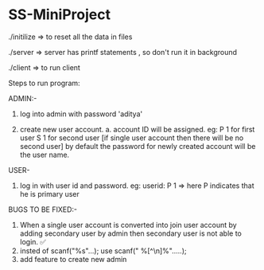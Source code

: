 # SS-MiniProject

./initilize => to reset all the data in files

./server => server has printf statements , so don't run it in background

./client => to run client

Steps to run program:

ADMIN:-
1. log into admin with password  'aditya'

2. create new user account. 
  a. account ID will be assigned.
    eg: P 1 for first user 
        S 1 for second user [if single user account then there will be no second user]
        by default the password for newly created account will be the user name.
 
USER-

1. log in with user id and password.
  eg:  userid: P 1 => here P indicates that he is primary user 


BUGS TO BE FIXED:-
1. When a single user account is converted into join user account by adding secondary user by admin then secondary user is not able to login. ✅
2. insted of scanf("%s"...); use scanf(" %[^\n]%".....);
3. add feature to create new admin 

  
 
